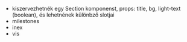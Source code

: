 - kiszervezhetnék egy Section komponenst, props: title, bg, light-text (boolean), és lehetnének különbző slotjai
- milestones
- inex
- vis
